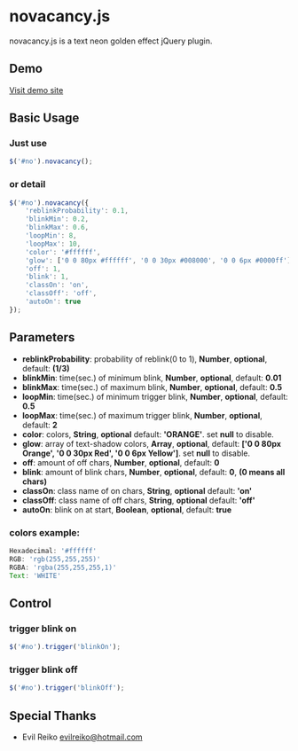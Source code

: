 # novacancy.js

novacancy.js is a text neon golden effect jQuery plugin.

## Demo

<a href='https://chuckyglitch.github.io/novacancy.js/'>Visit demo site</a>

## Basic Usage

### Just use
```javascript
$('#no').novacancy();
```

### or detail
```javascript
$('#no').novacancy({
	'reblinkProbability': 0.1,
	'blinkMin': 0.2,
	'blinkMax': 0.6,
	'loopMin': 8,
	'loopMax': 10,
	'color': '#ffffff',
	'glow': ['0 0 80px #ffffff', '0 0 30px #008000', '0 0 6px #0000ff'],
	'off': 1,
	'blink': 1,
	'classOn': 'on',
	'classOff': 'off',
	'autoOn': true
});
```

## Parameters

- <b>reblinkProbability</b >: probability of reblink(0 to 1), <b>Number</b>, <b>optional</b>, default: <b>(1/3)</b>
- <b>blinkMin</b>: time(sec.) of minimum blink, <b>Number</b>, <b>optional</b>, default: <b>0.01</b>
- <b>blinkMax</b>: time(sec.) of maximum blink, <b>Number</b>, <b>optional</b>, default: <b>0.5</b>
- <b>loopMin</b>: time(sec.) of minimum trigger blink, <b>Number</b>, <b>optional</b>, default: <b>0.5</b>
- <b>loopMax</b>: time(sec.) of maximum trigger blink, <b>Number</b>, <b>optional</b>, default: <b>2</b>
- <b>color</b>: colors, <b>String</b>, <b>optional</b> default: <b>'ORANGE'</b>. set <b>null</b> to disable.
- <b>glow</b>: array of text-shadow colors, <b>Array</b>, <b>optional</b>, default: <b>['0 0 80px Orange', '0 0 30px Red', '0 0 6px Yellow']</b>. set <b>null</b> to disable.
- <b>off</b>: amount of off chars, <b>Number</b>, <b>optional</b>, default: <b>0</b>
- <b>blink</b>: amount of blink chars, <b>Number</b>, <b>optional</b>, default: <b>0</b>, <b>(0 means all chars)</b>
- <b>classOn</b>: class name of on chars, <b>String</b>, <b>optional</b> default: <b>'on'</b>
- <b>classOff</b>: class name of off chars, <b>String</b>, <b>optional</b> default: <b>'off'</b>
- <b>autoOn</b>: blink on at start, <b>Boolean</b>, <b>optional</b>, default: <b>true</b>

### colors example:
```javascript
Hexadecimal: '#ffffff'
RGB: 'rgb(255,255,255)'
RGBA: 'rgba(255,255,255,1)'
Text: 'WHITE'
```

## Control

### trigger blink on
```javascript
$('#no').trigger('blinkOn');
```
### trigger blink off
```javascript
$('#no').trigger('blinkOff');
```

## Special Thanks

- Evil Reiko <evilreiko@hotmail.com>

